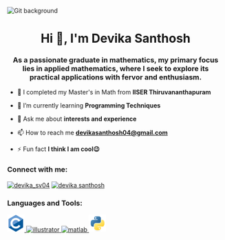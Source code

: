 ![Git background](https://github.com/devika-santhosh/devika-santhosh/assets/125188753/27b10774-d69b-480c-bcbe-dab9dcc9a61e)

<h1 align="center">Hi 👋, I'm Devika Santhosh</h1>
<h3 align="center">As a passionate graduate in mathematics, my primary focus lies in applied mathematics, where I seek to explore its practical applications with fervor and enthusiasm.</h3>



- 🔭 I completed my Master's in Math from **IISER Thiruvananthapuram**

- 🌱 I’m currently learning **Programming Techniques**

- 💬 Ask me about **interests and experience**

- 📫 How to reach me **devikasanthosh04@gmail.com**

- ⚡ Fun fact **I think I am cool😉**

<h3 align="left">Connect with me:</h3>
<p align="left">
<a href="https://twitter.com/devika_sv04" target="blank"><img align="center" src="https://raw.githubusercontent.com/rahuldkjain/github-profile-readme-generator/master/src/images/icons/Social/twitter.svg" alt="devika_sv04" height="30" width="40" /></a>
<a href="https://linkedin.com/in/devika santhosh" target="blank"><img align="center" src="https://raw.githubusercontent.com/rahuldkjain/github-profile-readme-generator/master/src/images/icons/Social/linked-in-alt.svg" alt="devika santhosh" height="30" width="40" /></a>
</p>

<h3 align="left">Languages and Tools:</h3>
<p align="left"> <a href="https://www.cprogramming.com/" target="_blank" rel="noreferrer"> <img src="https://raw.githubusercontent.com/devicons/devicon/master/icons/c/c-original.svg" alt="c" width="40" height="40"/> </a> <a href="https://www.adobe.com/in/products/illustrator.html" target="_blank" rel="noreferrer"> <img src="https://www.vectorlogo.zone/logos/adobe_illustrator/adobe_illustrator-icon.svg" alt="illustrator" width="40" height="40"/> </a> <a href="https://www.mathworks.com/" target="_blank" rel="noreferrer"> <img src="https://upload.wikimedia.org/wikipedia/commons/2/21/Matlab_Logo.png" alt="matlab" width="40" height="40"/> </a> <a href="https://www.python.org" target="_blank" rel="noreferrer"> <img src="https://raw.githubusercontent.com/devicons/devicon/master/icons/python/python-original.svg" alt="python" width="40" height="40"/> </a> </p>
